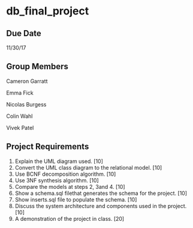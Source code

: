 # db_final_project

## Due Date
11/30/17

## Group Members

Cameron Garratt

Emma Fick

Nicolas Burgess

Colin Wahl

Vivek Patel

## Project Requirements
  1. Explain the UML diagram used. [10]
  2. Convert the UML class diagram to the relational model. [10]
  3. Use BCNF decomposition algorithm. [10]
  4. Use 3NF synthesis algorithm. [10]
  5. Compare the models at steps 2, 3and 4. [10]
  6. Show a schema.sql filethat generates the schema for the project. [10]
  7. Show inserts.sql file to populate the schema. [10]
  8. Discuss the system architecture and components used in the project. [10]
  9. A demonstration of the project in class. [20]
